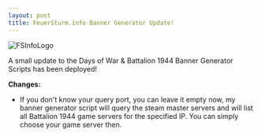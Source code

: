 ```yaml
---
layout: post
title: FeuerSturm.info Banner Generator Update!
---
```

![FSInfoLogo](https://feuersturm.github.io/images/fsinfo_logo.png)

A small update to the Days of War & Battalion 1944 Banner Generator Scripts
has been deployed!
<!--more-->

**Changes:**
- If you don't know your query port, you can leave it empty now, my banner generator script
will query the steam master servers and will list all Battalion 1944 game servers for the specified IP.
You can simply choose your game server then. 
